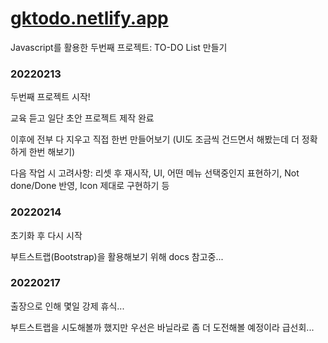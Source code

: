 # [gktodo.netlify.app](https://gktodo.netlify.app/)

Javascript를 활용한 두번째 프로젝트: TO-DO List 만들기

### 20220213

두번째 프로젝트 시작!

교육 듣고 일단 초안 프로젝트 제작 완료

이후에 전부 다 지우고 직접 한번 만들어보기 (UI도 조금씩 건드면서 해봤는데 더 정확하게 한번 해보기)

다음 작업 시 고려사항: 리셋 후 재시작, UI, 어떤 메뉴 선택중인지 표현하기, Not done/Done 반영, Icon 제대로 구현하기 등

### 20220214

초기화 후 다시 시작

부트스트랩(Bootstrap)을 활용해보기 위해 docs 참고중...

### 20220217

출장으로 인해 몇일 강제 휴식...

부트스트랩을 시도해볼까 했지만 우선은 바닐라로 좀 더 도전해볼 예정이라 급선회...
